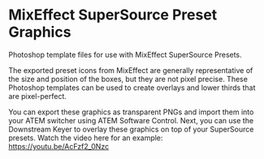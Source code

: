 # MixEffect SuperSource Preset Graphics

Photoshop template files for use with MixEffect SuperSource Presets.

The exported preset icons from MixEffect are generally representative of the size and position of the boxes, but they are not pixel precise. These Photoshop templates can be used to create overlays and lower thirds that are pixel-perfect.

You can export these graphics as transparent PNGs and import them into your ATEM switcher using ATEM Software Control. Next, you can use the Downstream Keyer to overlay these graphics on top of your SuperSource presets. Watch the video here for an example: https://youtu.be/AcFzf2_0Nzc
